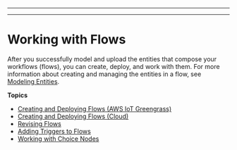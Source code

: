 --------

--------

# Working with Flows<a name="iot-tg-workflows"></a>

After you successfully model and upload the entities that compose your workflows \(flows\), you can create, deploy, and work with them\. For more information about creating and managing the entities in a flow, see [Modeling Entities](iot-tg-modelmanagement.html)\. 

**Topics**
+ [Creating and Deploying Flows \(AWS IoT Greengrass\)](iot-tg-workflows-gs.md)
+ [Creating and Deploying Flows \(Cloud\)](iot-tg-workflows-gs-cloud.md)
+ [Revising Flows](iot-tg-workflows-deploy.md)
+ [Adding Triggers to Flows](iot-tg-workflows-logic.md)
+ [Working with Choice Nodes](iot-tg-workflows-choice-nodes.md)